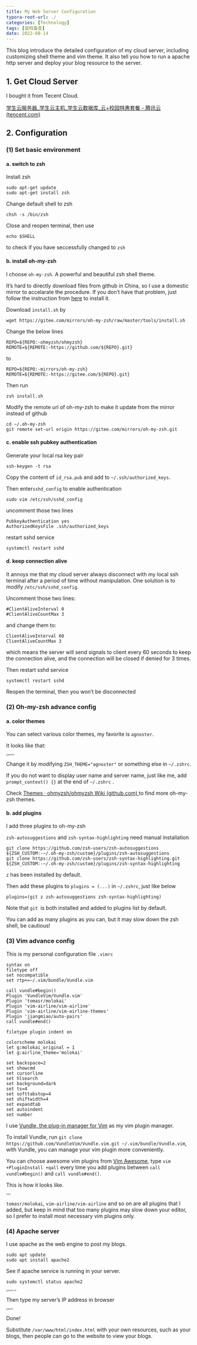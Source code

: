 ```yaml
---
title: My Web Server Configuration
typora-root-url: ./
categories: [Technology]
tags: [留档备查]
date: 2022-08-14
---
```


This blog introduce the detailed configuration of my cloud server, including customizing shell theme and vim theme. It also tell you how to run a apache http server and deploy your blog resource to the server.

<!--more-->

## 1. Get Cloud Server

I bought it from Tecent Cloud.

[学生云服务器_学生云主机_学生云数据库_云+校园特惠套餐 - 腾讯云 (tencent.com)](https://cloud.tencent.com/act/campus)

## 2. Configuration

### (1) Set basic environment

#### a. switch to zsh

Install zsh

```
sudo apt-get update
sudo apt-get install zsh
```

Change default shell to zsh

```
chsh -s /bin/zsh
```

Close and reopen terminal, then use

```
echo $SHELL
```

to check if you have seccessfully changed to `zsh`

#### b. install oh-my-zsh

I choose `oh-my-zsh`. A powerful and beautiful zsh shell theme.

It’s hard to directly download files from github in China, so I use a domestic mirror to accelarate the procedure. If you don’t have that problem, just follow the instruction from [here](https://github.com/ohmyzsh/ohmyzsh) to install it.

Download `install.sh` by

```
wget https://gitee.com/mirrors/oh-my-zsh/raw/master/tools/install.sh
```

Change the below lines

```
REPO=${REPO:-ohmyzsh/ohmyzsh}
REMOTE=${REMOTE:-https://github.com/${REPO}.git}
```

to

```
REPO=${REPO:-mirrors/oh-my-zsh}
REMOTE=${REMOTE:-https://gitee.com/${REPO}.git}
```

Then run

```
zsh install.sh
```

Modify the remote url of oh-my-zsh to make it update from the mirror instead of github

```
cd ~/.oh-my-zsh
git remote set-url origin https://gitee.com/mirrors/oh-my-zsh.git
```

#### c. enable ssh pubkey authentication

Generate your local rsa key pair

```
ssh-keygen -t rsa
```

Copy the content of `id_rsa.pub` and add to `~/.ssh/authorized_keys`.

Then enter`sshd_config` to enable authentication

```
sudo vim /etc/ssh/sshd_config
```

uncomment those two lines

```
PubkeyAuthentication yes 
AuthorizedKeysFile .ssh/authorized_keys
```

restart sshd service

```
systemctl restart sshd
```

#### d. keep connection alive

It annoys me that my cloud server always disconnect with my local ssh terminal after a period of time without manipulation. One solution is to modify `/etc/ssh/sshd_config`.

Uncomment those two lines:

```
#ClientAliveInterval 0
#ClientAliveCountMax 3
```

and change them to:

```
ClientAliveInterval 60
ClientAliveCountMax 3
```

which means the server will send signals to client every 60 seconds to keep the connection alive, and the connection will be closed if denied for 3 times.

Then restart sshd service

```
systemctl restart sshd
```

Reopen the terminal, then you won’t be disconnected

### (2) Oh-my-zsh advance config

#### a. color themes

You can select various color themes, my favorite is `agnoster`.

It looks like that:

<img src="/我的云服务器配置/agnoster.png" alt="agnoster" style="zoom:30%;" />

Change it by modifying `ZSH_THEME="agnoster"` or something else in `~/.zshrc`.

If you do not want to display user name and server name, just like me, add `prompt_context() {}` at the end of `~/.zshrc` .

Check [Themes · ohmyzsh/ohmyzsh Wiki (github.com) ](https://github.com/ohmyzsh/ohmyzsh/wiki/Themes)to find more oh-my-zsh themes.

#### b. add plugins

I add three plugins to oh-my-zsh

`zsh-autosuggestions` and `zsh-syntax-highlighting` need manual installation

```
git clone https://github.com/zsh-users/zsh-autosuggestions ${ZSH_CUSTOM:-~/.oh-my-zsh/custom}/plugins/zsh-autosuggestions
git clone https://github.com/zsh-users/zsh-syntax-highlighting.git ${ZSH_CUSTOM:-~/.oh-my-zsh/custom}/plugins/zsh-syntax-highlighting
```

`z` has been installed by default.

Then add these plugins to `plugins = (...)` in `~/.zshrc`, just like below

```
plugins=(git z zsh-autosuggestions zsh-syntax-highlighting)
```

Note that `git `is both installed and added to plugins list by default.

You can add as many plugins as you can, but it may slow down the zsh shell, be cautious!

### (3) Vim advance config

This is my personal configuration file `.vimrc`

```
syntax on                                                        
filetype off
set nocompatible
set rtp+=~/.vim/bundle/Vundle.vim

call vundle#begin()
Plugin 'VundleVim/Vundle.vim'
Plugin 'tomasr/molokai'
Plugin 'vim-airline/vim-airline'
Plugin 'vim-airline/vim-airline-themes'
Plugin 'jiangmiao/auto-pairs'
call vundle#end()

filetype plugin indent on

colorscheme molokai
let g:molokai_original = 1
let g:airline_theme='molokai'

set backspace=2
set showcmd
set cursorline
set hlsearch
set background=dark
set ts=4
set softtabstop=4
set shiftwidth=4
set expandtab
set autoindent
set number
```

I use [Vundle, the plug-in manager for Vim](https://github.com/VundleVim/Vundle.vim) as my vim plugin manager.

To install Vundle, run `git clone https://github.com/VundleVim/Vundle.vim.git ~/.vim/bundle/Vundle.vim`, with Vundle, you can manage your vim plugin more conveniently.

You can choose awesome vim plugins from [Vim Awesome](https://vimawesome.com/), type `vim +PluginInstall +qall` every time you add plugins between `call vundle#begin()` and `call vundle#end()`.

This is how it looks like.

<img src="/我的云服务器配置/vim.png" alt="vim" style="zoom:30%;" />

`tomasr/molokai`, `vim-airline/vim-airline` and so on are all plugins that I added, but keep in mind that too many plugins may slow down your editor, so I prefer to install most necessary vim plugins only.

### (4) Apache server

I use apache as the web engine to post my blogs.

```
sudo apt update
sudo apt install apache2
```

See if apache service is running in your server.

```
sudo systemctl status apache2
```

<img src="/我的云服务器配置/system-ctrl.png" alt="system-ctrl" style="zoom:30%;" />

Then type my server’s IP address in browser

<img src="/我的云服务器配置/apache.png" alt="apache" style="zoom: 30%;" />

Done!

Substitute `/var/www/html/index.html` with your own resources, such as your blogs, then people can go to the website to view your blogs.
